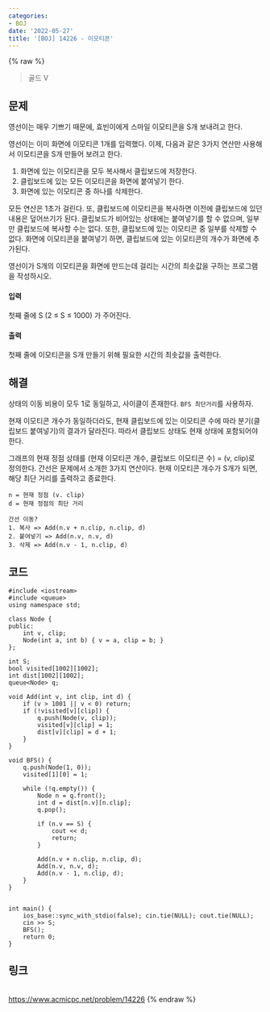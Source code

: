 ```yaml
---
categories:
- BOJ
date: '2022-05-27'
title: '[BOJ] 14226 - 이모티콘'
---
```


{% raw %}
> 골드 V<br>

## 문제
영선이는 매우 기쁘기 때문에, 효빈이에게 스마일 이모티콘을 S개 보내려고 한다.

영선이는 이미 화면에 이모티콘 1개를 입력했다. 이제, 다음과 같은 3가지 연산만 사용해서 이모티콘을 S개 만들어 보려고 한다.

1.  화면에 있는 이모티콘을 모두 복사해서 클립보드에 저장한다.
2.  클립보드에 있는 모든 이모티콘을 화면에 붙여넣기 한다.
3.  화면에 있는 이모티콘 중 하나를 삭제한다.

모든 연산은 1초가 걸린다. 또, 클립보드에 이모티콘을 복사하면 이전에 클립보드에 있던 내용은 덮어쓰기가 된다. 클립보드가 비어있는 상태에는 붙여넣기를 할 수 없으며, 일부만 클립보드에 복사할 수는 없다. 또한, 클립보드에 있는 이모티콘 중 일부를 삭제할 수 없다. 화면에 이모티콘을 붙여넣기 하면, 클립보드에 있는 이모티콘의 개수가 화면에 추가된다.

영선이가 S개의 이모티콘을 화면에 만드는데 걸리는 시간의 최솟값을 구하는 프로그램을 작성하시오.

#### 입력
첫째 줄에 S (2 ≤ S ≤ 1000) 가 주어진다.

#### 출력
첫째 줄에 이모티콘을 S개 만들기 위해 필요한 시간의 최솟값을 출력한다.

## 해결
상태의 이동 비용이 모두 1로 동일하고, 사이클이 존재한다. `BFS 최단거리`를 사용하자.

현재 이모티콘 개수가 동일하더라도, 현재 클립보드에 있는 이모티콘 수에 따라 분기(클립보드 붙여넣기)의 결과가 달라진다. 따라서 클립보드 상태도 현재 상태에 포함되어야 한다.

그래프의 현재 정점 상태를 (현재 이모티콘 개수, 클립보드 이모티콘 수) = (v, clip)로 정의한다. 간선은 문제에서 소개한 3가지 연산이다. 현재 이모티콘 개수가 S개가 되면, 해당 최단 거리를 출력하고 종료한다.
```
n = 현재 정점 (v. clip)
d = 현재 정점의 최단 거리

간선 이동?
1. 복사 => Add(n.v + n.clip, n.clip, d)
2. 붙여넣기 => Add(n.v, n.v, d)
3. 삭제 => Add(n.v - 1, n.clip, d)
```

## 코드
```
#include <iostream>
#include <queue>
using namespace std;

class Node {
public:
	int v, clip;
	Node(int a, int b) { v = a, clip = b; }
};

int S;
bool visited[1002][1002];
int dist[1002][1002];
queue<Node> q;

void Add(int v, int clip, int d) {
	if (v > 1001 || v < 0) return;
	if (!visited[v][clip]) {
		q.push(Node(v, clip));
		visited[v][clip] = 1;
		dist[v][clip] = d + 1;
	}
}

void BFS() {
	q.push(Node(1, 0));
	visited[1][0] = 1;

	while (!q.empty()) {
		Node n = q.front();
		int d = dist[n.v][n.clip];
		q.pop();

		if (n.v == S) {
			cout << d;
			return;
		}

		Add(n.v + n.clip, n.clip, d);
		Add(n.v, n.v, d);
		Add(n.v - 1, n.clip, d);
	}
}


int main() {
	ios_base::sync_with_stdio(false); cin.tie(NULL); cout.tie(NULL);
	cin >> S;
	BFS();
	return 0;
}
```

## 링크
<br>https://www.acmicpc.net/problem/14226
{% endraw %}